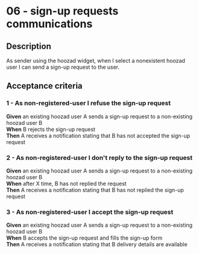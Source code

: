# 06 - sign-up requests communications

## Description
As sender using the hoozad widget, when I select a nonexistent hoozad user I can send a sign-up request to the user.

## Acceptance criteria

### 1 - As non-registered-user I refuse the sign-up request 

**Given** an existing hoozad user A sends a sign-up request to a non-existing hoozad user B  
**When** B rejects the sign-up request  
**Then** A receives a notification stating that B has not accepted the sign-up request  

### 2 - As non-registered-user I don't reply to the sign-up request

**Given** an existing hoozad user A sends a sign-up request to a non-existing hoozad user B  
**When** after X time, B has not replied the request  
**Then** A receives a notification stating that B has not replied the sign-up request  

### 3 - As non-registered-user I accept the sign-up request

**Given** an existing hoozad user A sends a sign-up request to a non-existing hoozad user B  
**When** B accepts the sign-up request and fills the sign-up form   
**Then** A receives a notification stating that B delivery details are available  
